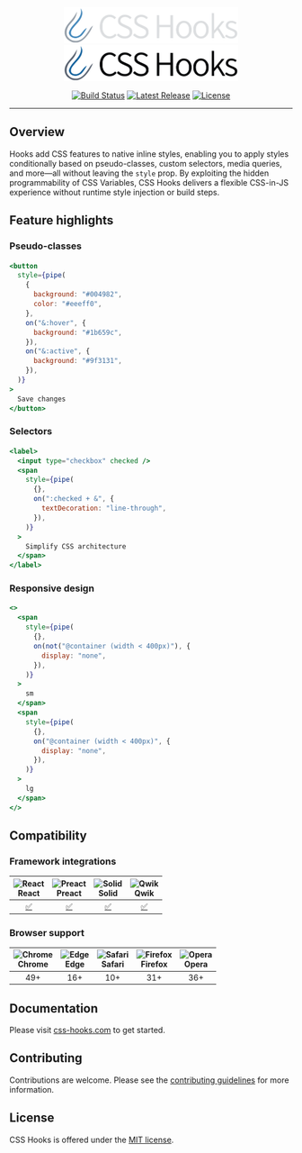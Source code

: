 <p align="center">
  <!-- npm-remove -->
  <a href="https://css-hooks.com/#gh-dark-mode-only" target="_blank">
    <img alt="CSS Hooks" src="https://raw.githubusercontent.com/css-hooks/css-hooks/HEAD/.github/logo-dark.svg" width="310" height="64" style="max-width: 100%;">
  </a>
  <!-- /npm-remove -->
  <a href="https://css-hooks.com/#gh-light-mode-only" target="_blank">
    <img alt="CSS Hooks" src="https://raw.githubusercontent.com/css-hooks/css-hooks/HEAD/.github/logo-light.svg" width="310" height="64" style="max-width: 100%;">
  </a>
</p>

<p align="center">
  <a href="https://github.com/css-hooks/css-hooks/actions/workflows/build.yml"><img src="https://img.shields.io/github/actions/workflow/status/css-hooks/css-hooks/build.yml?branch=master" alt="Build Status"></a>
  <a href="https://www.npmjs.com/org/css-hooks"><img src="https://img.shields.io/npm/v/@css-hooks%2Fcore.svg" alt="Latest Release"></a>
  <a href="https://github.com/css-hooks/css-hooks/blob/master/LICENSE"><img src="https://img.shields.io/npm/l/css-hooks.svg" alt="License"></a>
</p>

---

## Overview

Hooks add CSS features to native inline styles, enabling you to apply styles
conditionally based on pseudo-classes, custom selectors, media queries, and
more—all without leaving the `style` prop. By exploiting the hidden
programmability of CSS Variables, CSS Hooks delivers a flexible CSS-in-JS
experience without runtime style injection or build steps.

## Feature highlights

### Pseudo-classes

```jsx
<button
  style={pipe(
    {
      background: "#004982",
      color: "#eeeff0",
    },
    on("&:hover", {
      background: "#1b659c",
    }),
    on("&:active", {
      background: "#9f3131",
    }),
  )}
>
  Save changes
</button>
```

### Selectors

```jsx
<label>
  <input type="checkbox" checked />
  <span
    style={pipe(
      {},
      on(":checked + &", {
        textDecoration: "line-through",
      }),
    )}
  >
    Simplify CSS architecture
  </span>
</label>
```

### Responsive design

```jsx
<>
  <span
    style={pipe(
      {},
      on(not("@container (width < 400px)"), {
        display: "none",
      }),
    )}
  >
    sm
  </span>
  <span
    style={pipe(
      {},
      on("@container (width < 400px)", {
        display: "none",
      }),
    )}
  >
    lg
  </span>
</>
```

## Compatibility

### Framework integrations

| <img src="https://upload.wikimedia.org/wikipedia/commons/a/a7/React-icon.svg" alt="React" width="24" height="24" /><br/>React | <img src="https://github.com/preactjs.png" alt="Preact" width="24" height="24" /><br/>Preact | <img src="https://github.com/solidjs.png" alt="Solid" width="24" heght="24" /><br/>Solid | <img src="https://github.com/qwikdev.png" alt="Qwik" width="24" height="24" /><br/>Qwik |
| ---------------------------------------------------------------------------------------------------- | ------------------------------------------------------------------------------------------------------- | ---------------------------------------------------------------------------------------------------- | -------------------------------------------------------------------------------------------------- |
| <div align="center"><a href="https://www.npmjs.com/package/@css-hooks/react">✅</a></div>            | <div align="center"><a href="https://www.npmjs.com/package/@css-hooks/preact">✅</a></div>              | <div align="center"><a href="https://www.npmjs.com/package/@css-hooks/solid">✅</a></div>            | <div align="center"><a href="https://www.npmjs.com/package/@css-hooks/qwik">✅</a></div>           |

### Browser support

| <img src="https://cdnjs.cloudflare.com/ajax/libs/browser-logos/74.1.0/chrome/chrome_24x24.png" alt="Chrome" /><br/>Chrome | <img src="https://cdnjs.cloudflare.com/ajax/libs/browser-logos/74.1.0/edge/edge_24x24.png" alt="Edge" /><br/>Edge | <img src="https://cdnjs.cloudflare.com/ajax/libs/browser-logos/74.1.0/safari/safari_24x24.png" alt="Safari" /><br/>Safari | <img src="https://cdnjs.cloudflare.com/ajax/libs/browser-logos/74.1.0/firefox/firefox_24x24.png" alt="Firefox" /><br/>Firefox | <img src="https://cdnjs.cloudflare.com/ajax/libs/browser-logos/74.1.0/opera/opera_24x24.png" alt="Opera" /><br/>Opera |
| ------------------------------------------------------------------------------------------------------------------------- | ----------------------------------------------------------------------------------------------------------------- | ------------------------------------------------------------------------------------------------------------------------- | ----------------------------------------------------------------------------------------------------------------------------- | --------------------------------------------------------------------------------------------------------------------- |
| <div align="center">49+</div>                                                                                             | <div align="center">16+</div>                                                                                     | <div align="center">10+</div>                                                                                             | <div align="center">31+</div>                                                                                                 | <div align="center">36+</div>                                                                                         |

## Documentation

Please visit [css-hooks.com](https://css-hooks.com) to get started.

## Contributing

Contributions are welcome. Please see the
[contributing guidelines](CONTRIBUTING.md) for more information.

## License

CSS Hooks is offered under the [MIT license](LICENSE).
